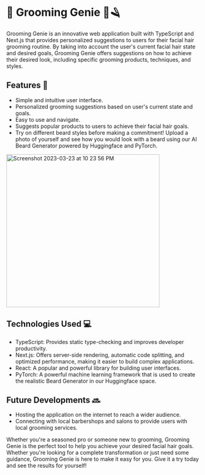 # 🧞 Grooming Genie 💈🪒

Grooming Genie is an innovative web application built with TypeScript and Next.js that provides personalized suggestions to users for their facial hair grooming routine. By taking into account the user's current facial hair state and desired goals, Grooming Genie offers suggestions on how to achieve their desired look, including specific grooming products, techniques, and styles.



## Features 🚀
- Simple and intuitive user interface.
- Personalized grooming suggestions based on user's current state and goals.
- Easy to use and navigate.
- Suggests popular products to users to achieve their facial hair goals.
- Try on different beard styles before making a commitment! Upload a photo of yourself and see how you would look with a beard using our AI Beard Generator powered by Huggingface and PyTorch.
<img width="400" alt="Screenshot 2023-03-23 at 10 23 56 PM" src="https://user-images.githubusercontent.com/93355100/227625377-74af40db-65db-451f-8d3f-b291ee0cdd99.png">




## Technologies Used 💻 
- TypeScript: Provides static type-checking and improves developer productivity.
- Next.js: Offers server-side rendering, automatic code splitting, and optimized performance, making it easier to build complex applications.
- React: A popular and powerful library for building user interfaces.
- PyTorch: A powerful machine learning framework that is used to create the realistic Beard Generator in our Huggingface space.


## Future Developments 🔜
-  Hosting the application on the internet to reach a wider audience.
- Connecting with local barbershops and salons to provide users with local grooming services.

Whether you're a seasoned pro or someone new to grooming, Grooming Genie is the perfect tool to help you achieve your desired facial hair goals. Whether you're looking for a complete transformation or just need some guidance, Grooming Genie is here to make it easy for you. Give it a try today and see the results for yourself!
